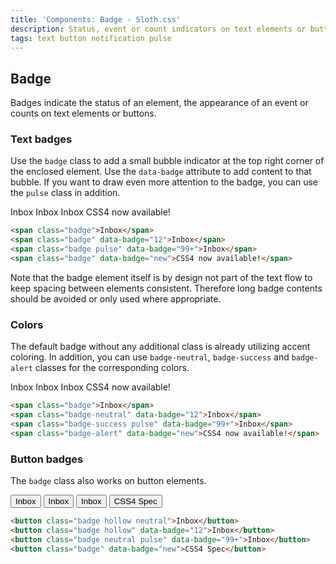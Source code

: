 ```yaml
---
title: 'Components: Badge - Sloth.css'
description: Status, event or count indicators on text elements or buttons
tags: text button notification pulse
---
```


## Badge

Badges indicate the status of an element, the appearance of an event or counts on text elements or buttons.

### Text badges

Use the `badge` class to add a small bubble indicator at the top right corner of the enclosed element. Use the `data-badge` attribute to add content to that bubble. If you want to draw even more attention to the badge, you can use the `pulse` class in addition.

<div class="demo flex flex-wrap gap-8">
  <span class="badge">Inbox</span>
  <span class="badge" data-badge="12">Inbox</span>
  <span class="badge pulse" data-badge="99+">Inbox</span>
  <span class="badge" data-badge="new">CSS4 now available!</span>
</div>

```html
<span class="badge">Inbox</span>
<span class="badge" data-badge="12">Inbox</span>
<span class="badge pulse" data-badge="99+">Inbox</span>
<span class="badge" data-badge="new">CSS4 now available!</span>
```

<p class="callout accent">
  Note that the badge element itself is by design not part of the text flow to keep spacing between elements consistent. Therefore long badge contents should be avoided or only used where appropriate.
</p>

### Colors

The default badge without any additional class is already utilizing accent coloring. In addition, you can use `badge-neutral`, `badge-success` and `badge-alert` classes for the corresponding colors.

<div class="demo flex flex-wrap gap-8">
  <span class="badge">Inbox</span>
  <span class="badge-neutral" data-badge="12">Inbox</span>
  <span class="badge-success pulse" data-badge="99+">Inbox</span>
  <span class="badge-alert" data-badge="new">CSS4 now available!</span>
</div>

```html
<span class="badge">Inbox</span>
<span class="badge-neutral" data-badge="12">Inbox</span>
<span class="badge-success pulse" data-badge="99+">Inbox</span>
<span class="badge-alert" data-badge="new">CSS4 now available!</span>
```

### Button badges

The `badge` class also works on button elements.

<div class="demo flex flex-wrap gap-8">
  <button class="badge hollow neutral">Inbox</button>
  <button class="badge hollow" data-badge="12">Inbox</button>
  <button class="badge neutral pulse" data-badge="99+">Inbox</button>
  <button class="badge" data-badge="new">CSS4 Spec</button>
</div>

```html
<button class="badge hollow neutral">Inbox</button>
<button class="badge hollow" data-badge="12">Inbox</button>
<button class="badge neutral pulse" data-badge="99+">Inbox</button>
<button class="badge" data-badge="new">CSS4 Spec</button>
```
